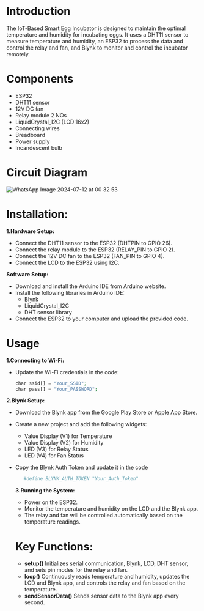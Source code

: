 # Introduction

The IoT-Based Smart Egg Incubator is designed to maintain the optimal temperature and humidity for incubating eggs.
It uses a DHT11 sensor to measure temperature and humidity, an ESP32 to process the data and control the relay and fan, 
and Blynk to monitor and control the incubator remotely.

# Components
- ESP32
- DHT11 sensor
- 12V DC fan
- Relay module 2 NOs
- LiquidCrystal_I2C (LCD 16x2)
- Connecting wires
- Breadboard
- Power supply
- Incandescent bulb

# Circuit Diagram
![WhatsApp Image 2024-07-12 at 00 32 53](https://github.com/user-attachments/assets/5daa0f09-8b57-4b34-807a-41da7f3a0e37)


# Installation:

  **1.Hardware Setup:**
  - Connect the DHT11 sensor to the ESP32 (DHTPIN to GPIO 26).
  - Connect the relay module to the ESP32 (RELAY_PIN to GPIO 2).
  - Connect the 12V DC fan to the ESP32 (FAN_PIN to GPIO 4).
  - Connect the LCD to the ESP32 using I2C.

  **Software Setup:**

  - Download and install the Arduino IDE from Arduino website.
  - Install the following libraries in Arduino IDE:
    - Blynk
    - LiquidCrystal_I2C
    - DHT sensor library
  - Connect the ESP32 to your computer and upload the provided code.

# Usage

  **1.Connecting to Wi-Fi:**
  
  - Update the Wi-Fi credentials in the code:
    
      ```php
      char ssid[] = "Your_SSID";
      char pass[] = "Your_PASSWORD";
      ```
   **2.Blynk Setup:**

   - Download the Blynk app from the Google Play Store or Apple App Store.
   - Create a new project and add the following widgets:
     - Value Display (V1) for Temperature
     - Value Display (V2) for Humidity
     - LED (V3) for Relay Status
     - LED (V4) for Fan Status
   - Copy the Blynk Auth Token and update it in the code

     ```php
        #define BLYNK_AUTH_TOKEN "Your_Auth_Token"
     ```
     **3.Running the System:**
     
     - Power on the ESP32.
     - Monitor the temperature and humidity on the LCD and the Blynk app.
     - The relay and fan will be controlled automatically based on the temperature readings.
    
     # Key Functions:

     - **setup()** Initializes serial communication, Blynk, LCD, DHT sensor, and sets pin modes for the relay and fan.
     - **loop()** Continuously reads temperature and humidity, updates the LCD and Blynk app, and controls the relay and fan based on the temperature.
     - **sendSensorData()** Sends sensor data to the Blynk app every second.

     
   
